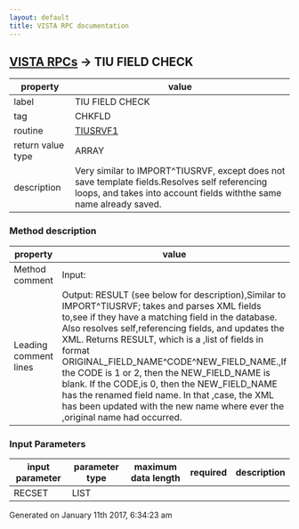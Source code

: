 ```yaml
---
layout: default
title: VISTA RPC documentation
---
```




## [VISTA RPCs](TableOfContent.md) &#8594; TIU FIELD CHECK 

 property | value 
--- | --- 
 label | TIU FIELD CHECK
 tag | CHKFLD
 routine | [TIUSRVF1](http://code.osehra.org/dox/Routine_TIUSRVF1_source.html)
 return value type | ARRAY
 description | Very similar to IMPORT^TIUSRVF, except does not save template fields.Resolves self referencing loops, and takes into account fields withthe same name already saved.


### Method description

 property | value 
--- | --- 
 Method comment | Input: <None>
 Leading comment lines | Output: RESULT (see below for description),Similar to IMPORT^TIUSRVF; takes and parses XML fields to,see if they have a matching field in the database.  Also resolves self,referencing fields, and updates the XML.  Returns RESULT, which is a ,list of fields in format ORIGINAL_FIELD_NAME^CODE^NEW_FIELD_NAME.,If the CODE is 1 or 2, then the NEW_FIELD_NAME is blank.  If the CODE,is 0, then the NEW_FIELD_NAME has the renamed field name.  In that ,case, the XML has been updated with the new name where ever the ,original name had occurred.

### Input Parameters

| input parameter | parameter type | maximum data length | required | description | 
| --- | --- | --- | --- | --- | 
| RECSET | LIST |  |  |  | 




Generated on January 11th 2017, 6:34:23 am